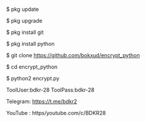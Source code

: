 $ pkg update


$ pkg upgrade


$ pkg install git


$ pkg install python


$ git clone https://github.com/bokxud/encrypt_python


$ cd encrypt_python


$ python2 encrypt.py





ToolUser:bdkr-28
ToolPass:bdkr-28



Telegram:  https://t.me/bdkr2


YouTube :  https/youtube.com/c/BDKR28
